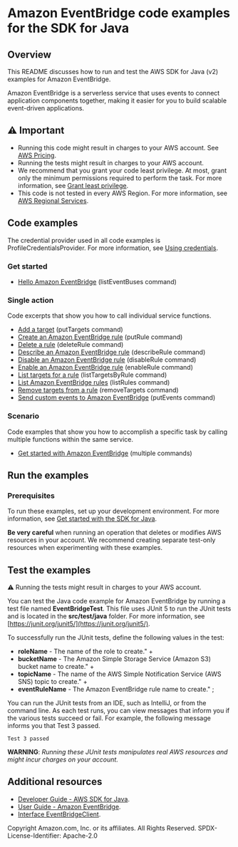 # Amazon EventBridge code examples for the SDK for Java

## Overview
This README discusses how to run and test the AWS SDK for Java (v2) examples for Amazon EventBridge.

Amazon EventBridge is a serverless service that uses events to connect application components together, making it easier for you to build scalable event-driven applications.

## ⚠️ Important
* Running this code might result in charges to your AWS account. See [AWS Pricing](https://aws.amazon.com/pricing/).
* Running the tests might result in charges to your AWS account.
* We recommend that you grant your code least privilege. At most, grant only the minimum permissions required to perform the task. For more information, see [Grant least privilege](https://docs.aws.amazon.com/IAM/latest/UserGuide/best-practices.html#grant-least-privilege). 
* This code is not tested in every AWS Region. For more information, see [AWS Regional Services](https://aws.amazon.com/about-aws/global-infrastructure/regional-product-services).

## Code examples

The credential provider used in all code examples is ProfileCredentialsProvider. For more information, see [Using credentials](https://docs.aws.amazon.com/sdk-for-java/latest/developer-guide/credentials.html).

### Get started

- [Hello Amazon EventBridge](https://github.com/awsdocs/aws-doc-sdk-examples/tree/main/javav2/example_code/eventbridge/src/main/java/com/example/eventbridge/HelloEventBridge.java) (listEventBuses command)

### Single action

Code excerpts that show you how to call individual service functions.

- [Add a target](https://github.com/awsdocs/aws-doc-sdk-examples/tree/main/javav2/example_code/eventbridge/src/main/java/com/example/eventbridge/EventbridgeMVP.java) (putTargets command)
- [Create an Amazon EventBridge rule](https://github.com/awsdocs/aws-doc-sdk-examples/tree/main/javav2/example_code/eventbridge/src/main/java/com/example/eventbridge/EventbridgeMVP.java) (putRule command)
- [Delete a rule](https://github.com/awsdocs/aws-doc-sdk-examples/tree/main/javav2/example_code/eventbridge/src/main/java/com/example/eventbridge/EventbridgeMVP.java) (deleteRule command)
- [Describe an Amazon EventBridge rule](https://github.com/awsdocs/aws-doc-sdk-examples/tree/main/javav2/example_code/eventbridge/src/main/java/com/example/eventbridge/EventbridgeMVP.java) (describeRule command)
- [Disable an Amazon EventBridge rule](https://github.com/awsdocs/aws-doc-sdk-examples/tree/main/javav2/example_code/eventbridge/src/main/java/com/example/eventbridge/EventbridgeMVP.java) (disableRule command)
- [Enable an Amazon EventBridge rule](https://github.com/awsdocs/aws-doc-sdk-examples/tree/main/javav2/example_code/eventbridge/src/main/java/com/example/eventbridge/EventbridgeMVP.java) (enableRule command)
- [List targets for a rule](https://github.com/awsdocs/aws-doc-sdk-examples/tree/main/javav2/example_code/eventbridge/src/main/java/com/example/eventbridge/EventbridgeMVP.java) (listTargetsByRule command)
- [List Amazon EventBridge rules](https://github.com/awsdocs/aws-doc-sdk-examples/blob/main/javav2/example_code/keyspaces/src/main/java/com/example/keyspace/ScenarioKeyspaces.java) (listRules command)
- [Remove targets from a rule](https://github.com/awsdocs/aws-doc-sdk-examples/blob/main/javav2/example_code/keyspaces/src/main/java/com/example/keyspace/ScenarioKeyspaces.java) (removeTargets command)
- [Send custom events to Amazon EventBridge](https://github.com/awsdocs/aws-doc-sdk-examples/blob/main/javav2/example_code/keyspaces/src/main/java/com/example/keyspace/ScenarioKeyspaces.java) (putEvents command)

### Scenario 

Code examples that show you how to accomplish a specific task by calling multiple functions within the same service.

- [Get started with Amazon EventBridge](https://github.com/awsdocs/aws-doc-sdk-examples/tree/main/javav2/example_code/eventbridge/src/main/java/com/example/eventbridge/EventbridgeMVP.java) (multiple commands)

## Run the examples

### Prerequisites

To run these examples, set up your development environment. For more information, 
see [Get started with the SDK for Java](https://docs.aws.amazon.com/sdk-for-java/latest/developer-guide/setup.html). 

**Be very careful** when running an operation that deletes or modifies AWS resources in your account. We recommend creating separate test-only resources when experimenting with these examples.

 ## Test the examples
 
 ⚠️ Running the tests might result in charges to your AWS account.

You can test the Java code example for Amazon EventBridge by running a test file named **EventBridgeTest**. This file uses JUnit 5 to run the JUnit tests and is located in the **src/test/java** folder. For more information, see [https://junit.org/junit5/](https://junit.org/junit5/).

To successfully run the JUnit tests, define the following values in the test:

- **roleName** - The name of the role to create." +
- **bucketName** - The Amazon Simple Storage Service (Amazon S3) bucket name to create." +
- **topicName** - The name of the AWS Simple Notification Service (AWS SNS) topic to create." +
- **eventRuleName** - The Amazon EventBridge rule name to create." ;

You can run the JUnit tests from an IDE, such as IntelliJ, or from the command line. As each test runs, you can view messages that inform you if the various tests succeed or fail. For example, the following message informs you that Test 3 passed.

	Test 3 passed

**WARNING**: _Running these JUnit tests manipulates real AWS resources and might incur charges on your account._

## Additional resources
* [Developer Guide - AWS SDK for Java](https://docs.aws.amazon.com/sdk-for-java/latest/developer-guide/home.html).
* [User Guide - Amazon EventBridge](https://docs.amazonaws.cn/en_us/eventbridge/latest/userguide/eb-what-is.html).
* [Interface EventBridgeClient](https://sdk.amazonaws.com/java/api/latest/software/amazon/awssdk/services/eventbridge/EventBridgeClient.html).

Copyright Amazon.com, Inc. or its affiliates. All Rights Reserved. SPDX-License-Identifier: Apache-2.0

